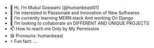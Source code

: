 - 👋 Hi, I’m Mukul Goswami (@humanbeast01)
- 👀 I’m interested in Passionate and Innovation of New Softwares 
- 🌱 I’m currently learning MERN stack And working On Django
- 💞️ I’m looking to collaborate on DIFFERENT AND UNIQUE PROJECTS
- 📫 How to reach me Only by My Permission
- 😄 Pronouns: humanbeast
- ⚡ Fun fact: ...

<!---
humanbeast01/humanbeast01 is a ✨ special ✨ repository because its `README.md` (this file) appears on your GitHub profile.
You can click the Preview link to take a look at your changes.
--->
